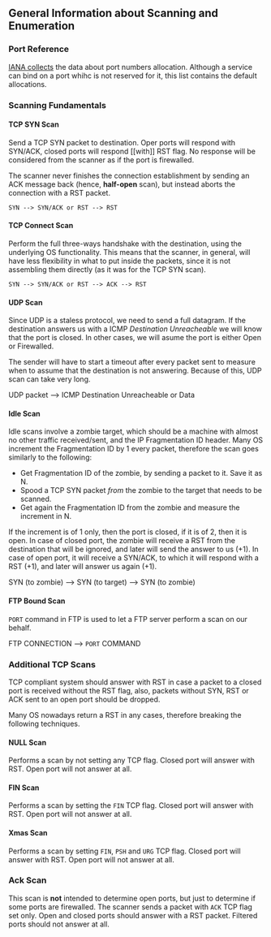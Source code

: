 ## General Information about Scanning and Enumeration

### Port Reference

[IANA collects](http://www.iana.org/assignments/port-numbers) the data about port numbers
allocation. Although a service can bind on a port whihc is not reserved for it, this list contains
the default allocations.

### Scanning Fundamentals

#### TCP SYN Scan

Send a TCP SYN packet to destination. Oper ports will respond with SYN/ACK, closed ports will respond
    [[with]] RST flag. No response will be considered from the scanner as if the port is firewalled.

The scanner never finishes the connection establishment by sending an ACK message back (hence,
**half-open** scan), but instead aborts the connection with a RST packet.

```
SYN --> SYN/ACK or RST --> RST
```

#### TCP Connect Scan

Perform the full three-ways handshake with the destination, using the underlying OS functionality.
This means that the scanner, in general, will have less flexibility in what to put inside the
packets, since it is not assembling them directly (as it was for the TCP SYN scan).

```
SYN --> SYN/ACK or RST --> ACK --> RST
```

#### UDP Scan

Since UDP is a staless protocol, we need to send a full datagram. If the destination answers us with
a ICMP *Destination Unreacheable* we will know that the port is closed. In other cases, we will
asume the port is either Open or Firewalled.

The sender will have to start a timeout after every packet sent to measure when to assume that the
destination is not answering. Because of this, UDP scan can take very long.

UDP packet --> ICMP Destination Unreacheable or Data 

#### Idle Scan

Idle scans involve a zombie target, which should be a machine with almost no other traffic
received/sent, and the IP Fragmentation ID header. Many OS increment the Fragmentation ID by 1 every
packet, therefore the scan goes similarly to the following:

* Get Fragmentation ID of the zombie, by sending a packet to it. Save it as N.
* Spood a TCP SYN packet *from* the zombie to the target that needs to be scanned.
* Get again the Fragmentation ID from the zombie and measure the increment in N.

If the increment is of 1 only, then the port is closed, if it is of 2, then it is open.
In case of closed port, the zombie will receive a RST from the destination that will be ignored, and
later will send the answer to us (+1).
In case of open port, it will receive a SYN/ACK, to which it will respond with a RST (+1), and later
will answer us again (+1).

SYN (to zombie) --> SYN (to target) --> SYN (to zombie)

#### FTP Bound Scan

`PORT` command in FTP is used to let a FTP server perform a scan on our behalf.

FTP CONNECTION --> `PORT` COMMAND 

### Additional TCP Scans

TCP compliant system should answer with RST in case
a packet to a closed port is received without the RST flag, also, packets without SYN, RST or ACK
sent to an open port should be dropped.

Many OS nowadays return a RST in any cases, therefore breaking the following techniques.

#### NULL Scan

Performs a scan by not setting any TCP flag. Closed port will answer with RST. Open port will not
answer at all.

#### FIN Scan

Performs a scan by setting the `FIN` TCP flag. Closed port will answer with RST. Open port will not
answer at all.

#### Xmas Scan

Performs a scan by setting `FIN`, `PSH` and `URG` TCP flag. Closed port will answer with RST. Open port will not
answer at all.

### Ack Scan

This scan is **not** intended to determine open ports, but just to determine if some ports are
firewalled. The scanner sends a packet with `ACK` TCP flag set only. Open and closed ports should
answer with a RST packet. Filtered ports should not answer at all.











